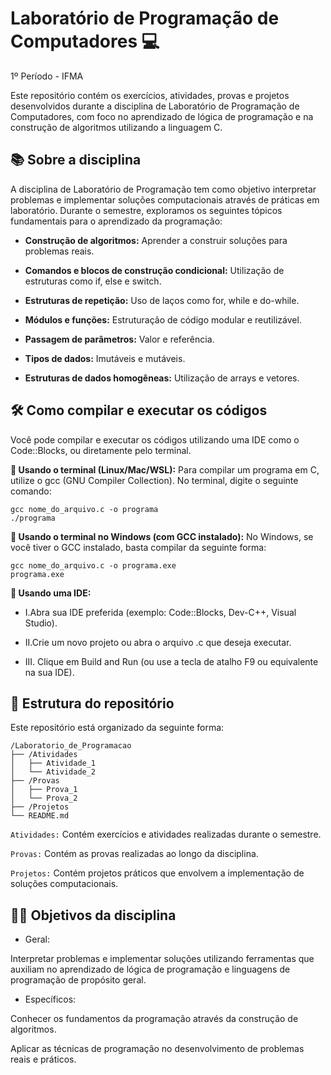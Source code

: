 # Laboratório de Programação de Computadores 💻
1º Período - IFMA

Este repositório contém os exercícios, atividades, provas e projetos desenvolvidos durante a disciplina de Laboratório de Programação de Computadores, com foco no aprendizado de lógica de programação e na construção de algoritmos utilizando a linguagem C.

## 📚 Sobre a disciplina
A disciplina de Laboratório de Programação tem como objetivo interpretar problemas e implementar soluções computacionais através de práticas em laboratório. Durante o semestre, exploramos os seguintes tópicos fundamentais para o aprendizado da programação:

- **Construção de algoritmos:** Aprender a construir soluções para problemas reais.

- **Comandos e blocos de construção condicional:** Utilização de estruturas como if, else e switch.

- **Estruturas de repetição:** Uso de laços como for, while e do-while.

- **Módulos e funções:** Estruturação de código modular e reutilizável.

- **Passagem de parâmetros:** Valor e referência.

- **Tipos de dados:** Imutáveis e mutáveis.

- **Estruturas de dados homogêneas:** Utilização de arrays e vetores.

## 🛠️ Como compilar e executar os códigos
Você pode compilar e executar os códigos utilizando uma IDE como o Code::Blocks, ou diretamente pelo terminal.

**📌 Usando o terminal (Linux/Mac/WSL):**
Para compilar um programa em C, utilize o gcc (GNU Compiler Collection). No terminal, digite o seguinte comando:
```
gcc nome_do_arquivo.c -o programa
./programa
```
**📌 Usando o terminal no Windows (com GCC instalado):**
No Windows, se você tiver o GCC instalado, basta compilar da seguinte forma:
```
gcc nome_do_arquivo.c -o programa.exe
programa.exe
```
**📌 Usando uma IDE:**
- I.Abra sua IDE preferida (exemplo: Code::Blocks, Dev-C++, Visual Studio).

- II.Crie um novo projeto ou abra o arquivo .c que deseja executar.

- III. Clique em Build and Run (ou use a tecla de atalho F9 ou equivalente na sua IDE).

## 📁 Estrutura do repositório
Este repositório está organizado da seguinte forma:
```
/Laboratorio_de_Programacao
├── /Atividades
│   ├── Atividade_1
│   └── Atividade_2
├── /Provas
│   ├── Prova_1
│   └── Prova_2
├── /Projetos
└── README.md
```
`Atividades:` Contém exercícios e atividades realizadas durante o semestre.

`Provas:` Contém as provas realizadas ao longo da disciplina.

`Projetos:` Contém projetos práticos que envolvem a implementação de soluções computacionais.

## 👨‍🏫 Objetivos da disciplina
- Geral:
  
Interpretar problemas e implementar soluções utilizando ferramentas que auxiliam no aprendizado de lógica de programação e linguagens de programação de propósito geral.

- Específicos:

 Conhecer os fundamentos da programação através da construção de algoritmos.

 Aplicar as técnicas de programação no desenvolvimento de problemas reais e práticos.

